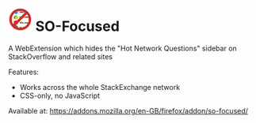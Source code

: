 # ![](icons/SO-Focused-48.png) SO-Focused
A WebExtension which hides the "Hot Network Questions" sidebar on StackOverflow and related sites

Features:
* Works across the whole StackExchange network
* CSS-only, no JavaScript

Available at: https://addons.mozilla.org/en-GB/firefox/addon/so-focused/
